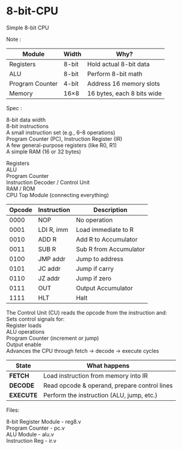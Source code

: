 # 8-bit-CPU

Simple 8-bit CPU

Note :

| Module          | Width | Why?                       |
| --------------- | ----- | -------------------------- |
| Registers       | 8-bit | Hold actual 8-bit data     |
| ALU             | 8-bit | Perform 8-bit math         |
| Program Counter | 4-bit | Address 16 memory slots    |
| Memory          | 16×8  | 16 bytes, each 8 bits wide |

Spec :

8-bit data width  
8-bit instructions  
A small instruction set (e.g., 6–8 operations)  
Program Counter (PC), Instruction Register (IR)  
A few general-purpose registers (like R0, R1)  
A simple RAM (16 or 32 bytes)  

Registers  
ALU  
Program Counter  
Instruction Decoder / Control Unit  
RAM / ROM  
CPU Top Module (connecting everything)  

| Opcode | Instruction | Description            |
| ------ | ----------- | ---------------------- |
| 0000   | NOP         | No operation           |
| 0001   | LDI R, imm  | Load immediate to R    |
| 0010   | ADD R       | Add R to Accumulator   |
| 0011   | SUB R       | Sub R from Accumulator |
| 0100   | JMP addr    | Jump to address        |
| 0101   | JC addr     | Jump if carry          |
| 0110   | JZ addr     | Jump if zero           |
| 0111   | OUT         | Output Accumulator     |
| 1111   | HLT         | Halt                   |

The Control Unit (CU) reads the opcode from the instruction and:  
Sets control signals for:  
Register loads  
ALU operations  
Program Counter (increment or jump)  
Output enable  
Advances the CPU through fetch → decode → execute cycles  

| State       | What happens                                 |
| ----------- | -------------------------------------------- |
| **FETCH**   | Load instruction from memory into IR         |
| **DECODE**  | Read opcode & operand, prepare control lines |
| **EXECUTE** | Perform the instruction (ALU, jump, etc.)    |


Files:

8-bit Register Module - reg8.v  
Program Counter - pc.v  
ALU Module - alu.v  
Instruction Reg - ir.v  


